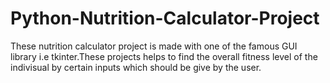 # Python-Nutrition-Calculator-Project
These nutrition calculator project is made with one of the famous GUI library i.e tkinter.These projects helps to find the overall fitness level of the indivisual by certain inputs which should be give by the user.
